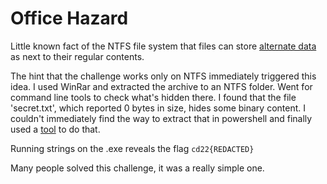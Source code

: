 # Office Hazard

Little known fact of the NTFS file system that files can store [alternate data](https://owasp.org/www-community/attacks/Windows_alternate_data_stream) as next to their regular contents.

The hint that the challenge works only on NTFS immediately triggered this idea. I used WinRar and extracted the archive to an NTFS folder. Went for command line tools to check what's hidden there. I found that the file 'secret.txt', which reported 0 bytes in size, hides some binary content. I couldn't immediately find the way to extract that in powershell and finally used a [tool](https://www.nirsoft.net/utils/alternate_data_streams.html) to do that.

Running strings on the .exe reveals the flag `cd22{REDACTED}`

Many people solved this challenge, it was a really simple one.
